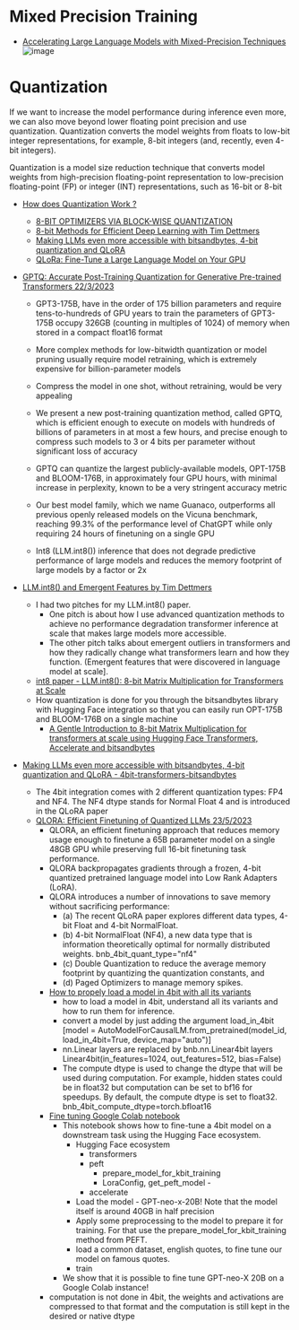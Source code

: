 # Mixed Precision Training
- [Accelerating Large Language Models with Mixed-Precision Techniques](https://lightning.ai/pages/community/tutorial/accelerating-large-language-models-with-mixed-precision-techniques/)  
 ![image](https://github.com/harirajeev/learn_LLMS/assets/13446418/41f0694a-5178-4a64-9123-9c932d9ee6a2)
 
# Quantization
If we want to increase the model performance during inference even more, we can also move beyond lower floating point precision and use quantization. Quantization converts the model weights from floats to low-bit integer representations, for example, 8-bit integers (and, recently, even 4-bit integers).

Quantization is a model size reduction technique that converts model weights from high-precision floating-point representation to low-precision floating-point (FP) or integer (INT) representations, such as 16-bit or 8-bit

  - [How does Quantization Work ?](https://www.youtube.com/watch?v=IxrlHAJtqKE)
    - [8-BIT OPTIMIZERS VIA BLOCK-WISE QUANTIZATION](https://arxiv.org/pdf/2110.02861.pdf)
    - [8-bit Methods for Efficient Deep Learning with Tim Dettmers](https://www.youtube.com/watch?v=jyOqtw4ry2w)
    - [Making LLMs even more accessible with bitsandbytes, 4-bit quantization and QLoRA](https://huggingface.co/blog/4bit-transformers-bitsandbytes)
    - [QLoRa: Fine-Tune a Large Language Model on Your GPU](https://towardsdatascience.com/qlora-fine-tune-a-large-language-model-on-your-gpu-27bed5a03e2b)
  - [GPTQ: Accurate Post-Training Quantization for Generative Pre-trained Transformers 22/3/2023](https://arxiv.org/pdf/2210.17323.pdf)
    - GPT3-175B, have in the order of 175 billion parameters and require tens-to-hundreds of GPU years to train
the parameters of GPT3-175B occupy 326GB (counting in multiples of 1024) of memory when stored in a compact float16 format
    - More complex methods for low-bitwidth quantization or model pruning usually require model retraining, which is extremely expensive for billion-parameter models
    - Compress the model in one shot, without retraining, would be very appealing
    - We present a new post-training quantization method, called GPTQ, which is efficient enough to execute on models with hundreds of billions of parameters in at most a few hours, and precise enough to compress such models to 3 or 4 bits per parameter without significant loss of accuracy
    - GPTQ can quantize the largest publicly-available models, OPT-175B and BLOOM-176B, in approximately four GPU hours, with minimal increase in
perplexity, known to be a very stringent accuracy metric  
 
    - Our best model family, which we name Guanaco, outperforms all previous openly released models on the Vicuna benchmark, reaching 99.3% 
of the performance level of ChatGPT while only requiring 24 hours of finetuning on a single GPU
  
    - Int8 (LLM.int8()) inference that does not degrade predictive performance of large models and reduces the memory footprint of large models by a factor or 2x
  - [LLM.int8() and Emergent Features by Tim Dettmers](https://timdettmers.com/2022/08/17/llm-int8-and-emergent-features/)
     - I had two pitches for my LLM.int8() paper. 
       - One pitch is about how I use advanced quantization methods to achieve no performance degradation transformer inference at scale that makes large models more accessible. 
       - The other pitch talks about emergent outliers in transformers and how they radically change what transformers learn and how they function.  (Emergent features that were discovered in language model at scale].
    - [int8 paper - LLM.int8(): 8-bit Matrix Multiplication for Transformers at Scale](https://arxiv.org/abs/2208.07339)  
    - How quantization is done for you through the bitsandbytes library with Hugging Face integration so that you can easily run OPT-175B and BLOOM-176B on a single machine 
      - [A Gentle Introduction to 8-bit Matrix Multiplication for transformers at scale using Hugging Face Transformers, Accelerate and bitsandbytes](https://huggingface.co/blog/hf-bitsandbytes-integration)
      
  - [Making LLMs even more accessible with bitsandbytes, 4-bit quantization and QLoRA - 4bit-transformers-bitsandbytes](https://huggingface.co/blog/4bit-transformers-bitsandbytes)  
    - The 4bit integration comes with 2 different quantization types: FP4 and NF4. The NF4 dtype stands for Normal Float 4 and is introduced in the QLoRA paper
    - [QLORA: Efficient Finetuning of Quantized LLMs 23/5/2023](https://arxiv.org/pdf/2305.14314.pdf)
      - QLORA, an efficient finetuning approach that reduces memory usage enough to finetune a 65B parameter model on a single 48GB GPU while preserving full 16-bit finetuning task performance.
      - QLORA backpropagates gradients through a frozen, 4-bit quantized pretrained language model into Low Rank Adapters (LoRA).
      - QLORA introduces a number of innovations to save memory without sacrificing performance: 
        - (a) The recent QLoRA paper explores different data types, 4-bit Float and 4-bit NormalFloat.
        - (b) 4-bit NormalFloat (NF4), a new data type that is information theoretically optimal for normally distributed weights. bnb_4bit_quant_type="nf4" 
        - (c) Double Quantization to reduce the average memory footprint by quantizing the quantization constants, and 
        - (d) Paged Optimizers to manage memory spikes.
      - [How to propely load a model in 4bit with all its variants](https://colab.research.google.com/drive/1ge2F1QSK8Q7h0hn3YKuBCOAS0bK8E0wf?usp=sharing#scrollTo=VPD7QS_DR-mw)
         - how to load a model in 4bit, understand all its variants and how to run them for inference.
         - convert a model by just adding the argument load_in_4bit [model = AutoModelForCausalLM.from_pretrained(model_id, load_in_4bit=True, device_map="auto")]
         - nn.Linear layers are replaced by bnb.nn.Linear4bit layers  Linear4bit(in_features=1024, out_features=512, bias=False)
         - The compute dtype is used to change the dtype that will be used during computation. For example, hidden states could be in float32 but computation can be set to bf16 for speedups. By default, the compute dtype is set to float32. bnb_4bit_compute_dtype=torch.bfloat16
      - [Fine tuning Google Colab notebook](https://colab.research.google.com/drive/1VoYNfYDKcKRQRor98Zbf2-9VQTtGJ24k?usp=sharing) 
         - This notebook shows how to fine-tune a 4bit model on a downstream task using the Hugging Face ecosystem. 
           - Hugging Face ecosystem
             - transformers 
             - peft  
               - prepare_model_for_kbit_training
               - LoraConfig, get_peft_model               -
             - accelerate
           - Load the model - GPT-neo-x-20B! Note that the model itself is around 40GB in half precision
           - Apply some preprocessing to the model to prepare it for training. For that use the prepare_model_for_kbit_training method from PEFT.
           - load a common dataset, english quotes, to fine tune our model on famous quotes.
           - train
         - We show that it is possible to fine tune GPT-neo-X 20B on a Google Colab instance!
      - computation is not done in 4bit, the weights and activations are compressed to that format and the computation is still kept in the desired or native dtype
